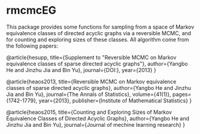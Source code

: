 # rmcmcEG
 This  package provides  some  functions for  sampling from a space of  Markov equivalence
classes  of  directed acyclic graphs via a reversible MCMC, and for counting and exploring
sizes  of   these classes. All algorithm come from the following papers:

@article{hesupp,
 title={Supplement to "Reversible MCMC on Markov equivalence classes of sparse directed acyclic graphs"},
 author={Yangbo He and     Jinzhu Jia   and Bin Yu},
 journal={DOI:},
 year={2013}
 }

 @article{heaos2013,
  title={Reversible MCMC on Markov equivalence classes of sparse directed acyclic graphs},
  author={Yangbo He and   Jinzhu Jia  and Bin Yu},
  journal={The Annals of Statistics},
  volume={41(1)},
  pages={1742-1779},
  year={2013},
  publisher={Institute of  Mathematical Statistics}
}

 @article{heaos2015,
  title={Counting and Exploring Sizes  of    Markov Equivalence Classes  of  Directed
Acyclic Graphs},
  author={Yangbo He and   Jinzhu Jia  and Bin Yu},
  journal={Journal of mechine learning research}
  }
 

